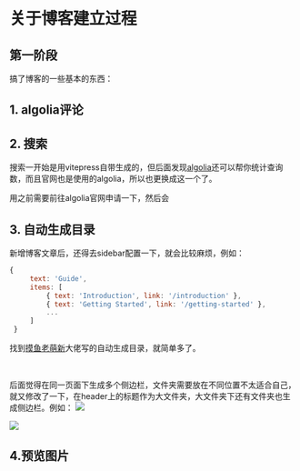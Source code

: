 # 关于博客建立过程

## 第一阶段
搞了博客的一些基本的东西：

## 1. algolia评论

## 2. 搜索
搜索一开始是用vitepress自带生成的，但后面发现[algolia](https://www.algolia.com/developers/?utm_medium=referral&utm_content=powered_by&utm_source=localhost&utm_campaign=docsearch)还可以帮你统计查询数，而且官网也是使用的algolia，所以也更换成这一个了。

用之前需要前往algolia官网申请一下，然后会

## 3. 自动生成目录
新增博客文章后，还得去sidebar配置一下，就会比较麻烦，例如：
   ```JavaScript
   {
        text: 'Guide',
        items: [
            { text: 'Introduction', link: '/introduction' },
            { text: 'Getting Started', link: '/getting-started' },
            ...
        ]
    }
   ```
   找到[摸鱼老萌新](https://blog.csdn.net/weixin_46463785/article/details/128592038?spm=1001.2101.3001.6650.1&utm_medium=distribute.pc_relevant.none-task-blog-2~default~CTRLIST~Rate-1-128592038-blog-128889252.235%5Ev38%5Epc_relevant_default_base&depth_1-utm_source=distribute.pc_relevant.none-task-blog-2~default~CTRLIST~Rate-1-128592038-blog-128889252.235%5Ev38%5Epc_relevant_default_base&utm_relevant_index=2)大佬写的自动生成目录，就简单多了。
   
   <br/>

   后面觉得在同一页面下生成多个侧边栏，文件夹需要放在不同位置不太适合自己，就又修改了一下，在header上的标题作为大文件夹，大文件夹下还有文件夹也生成侧边栏。例如：
   ![](https://cdn.jsdelivr.net/gh/hr1201/img@main/imgs/202309191329938.png)


   ![](https://cdn.jsdelivr.net/gh/hr1201/img@main/imgs/202309191215548.png)


## 4.预览图片


